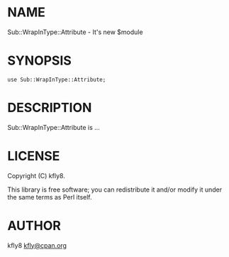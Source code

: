 # NAME

Sub::WrapInType::Attribute - It's new $module

# SYNOPSIS

    use Sub::WrapInType::Attribute;

# DESCRIPTION

Sub::WrapInType::Attribute is ...

# LICENSE

Copyright (C) kfly8.

This library is free software; you can redistribute it and/or modify
it under the same terms as Perl itself.

# AUTHOR

kfly8 <kfly@cpan.org>
